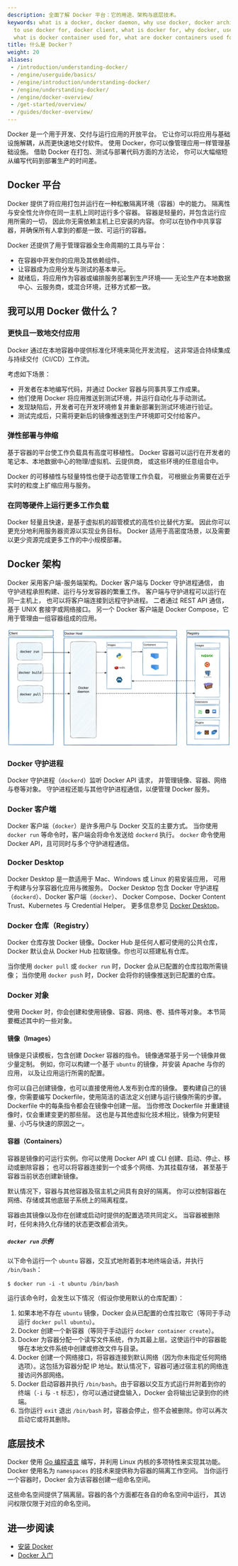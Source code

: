```yaml
---
description: 全面了解 Docker 平台：它的用途、架构与底层技术。
keywords: what is a docker, docker daemon, why use docker, docker architecture, what
  to use docker for, docker client, what is docker for, why docker, uses for docker,
  what is docker container used for, what are docker containers used for
title: 什么是 Docker？
weight: 20
aliases:
 - /introduction/understanding-docker/
 - /engine/userguide/basics/
 - /engine/introduction/understanding-docker/
 - /engine/understanding-docker/
 - /engine/docker-overview/
 - /get-started/overview/
 - /guides/docker-overview/
---
```


Docker 是一个用于开发、交付与运行应用的开放平台。
它让你可以将应用与基础设施解耦，从而更快速地交付软件。
使用 Docker，你可以像管理应用一样管理基础设施。
借助 Docker 在打包、测试与部署代码方面的方法论，
你可以大幅缩短从编写代码到部署生产的时间差。

## Docker 平台

Docker 提供了将应用打包并运行在一种松散隔离环境（容器）中的能力。
隔离性与安全性允许你在同一主机上同时运行多个容器。
容器是轻量的，并包含运行应用所需的一切，
因此你无需依赖主机上已安装的内容。
你可以在协作中共享容器，并确保所有人拿到的都是一致、可运行的容器。

Docker 还提供了用于管理容器全生命周期的工具与平台：

* 在容器中开发你的应用及其依赖组件。
* 让容器成为应用分发与测试的基本单元。
* 就绪后，将应用作为容器或编排服务部署到生产环境——
  无论生产在本地数据中心、云服务商，或混合环境，迁移方式都一致。

## 我可以用 Docker 做什么？

### 更快且一致地交付应用

Docker 通过在本地容器中提供标准化环境来简化开发流程，
这非常适合持续集成与持续交付（CI/CD）工作流。

考虑如下场景：

- 开发者在本地编写代码，并通过 Docker 容器与同事共享工作成果。
- 他们使用 Docker 将应用推送到测试环境，并运行自动化与手动测试。
- 发现缺陷后，开发者可在开发环境修复并重新部署到测试环境进行验证。
- 测试完成后，只需将更新后的镜像推送到生产环境即可交付给客户。

### 弹性部署与伸缩

基于容器的平台使工作负载具有高度可移植性。
Docker 容器可以运行在开发者的笔记本、本地数据中心的物理/虚拟机、云提供商，
或这些环境的任意组合中。

Docker 的可移植性与轻量特性也便于动态管理工作负载，
可根据业务需要在近乎实时的粒度上扩缩应用与服务。

### 在同等硬件上运行更多工作负载

Docker 轻量且快速，是基于虚拟机的超管模式的高性价比替代方案。
因此你可以更充分地利用服务器资源以实现业务目标。
Docker 适用于高密度场景，以及需要以更少资源完成更多工作的中小规模部署。

## Docker 架构

Docker 采用客户端-服务端架构。Docker 客户端与 Docker 守护进程通信，
由守护进程承担构建、运行与分发容器的繁重工作。
客户端与守护进程可以运行在同一主机上，
也可以将客户端连接到远程守护进程。
二者通过 REST API 通信，基于 UNIX 套接字或网络接口。
另一个 Docker 客户端是 Docker Compose，它用于管理由一组容器组成的应用。

![Docker 架构图](images/docker-architecture.webp)

### Docker 守护进程

Docker 守护进程（`dockerd`）监听 Docker API 请求，
并管理镜像、容器、网络与卷等对象。
守护进程还能与其他守护进程通信，以便管理 Docker 服务。

### Docker 客户端

Docker 客户端（`docker`）是许多用户与 Docker 交互的主要方式。
当你使用 `docker run` 等命令时，客户端会将命令发送给 `dockerd` 执行。
`docker` 命令使用 Docker API，且可同时与多个守护进程通信。

### Docker Desktop

Docker Desktop 是一款适用于 Mac、Windows 或 Linux 的易安装应用，
可用于构建与分享容器化应用与微服务。
Docker Desktop 包含 Docker 守护进程（`dockerd`）、Docker 客户端（`docker`）、
Docker Compose、Docker Content Trust、Kubernetes 与 Credential Helper。
更多信息参见 [Docker Desktop](/manuals/desktop/_index.md)。

### Docker 仓库（Registry）

Docker 仓库存放 Docker 镜像。Docker Hub 是任何人都可使用的公共仓库，
Docker 默认会从 Docker Hub 拉取镜像。你也可以搭建私有仓库。

当你使用 `docker pull` 或 `docker run` 时，Docker 会从已配置的仓库拉取所需镜像；
当你使用 `docker push` 时，Docker 会将你的镜像推送到已配置的仓库。

### Docker 对象

使用 Docker 时，你会创建和使用镜像、容器、网络、卷、插件等对象。
本节简要概述其中的一些对象。

#### 镜像（Images）

镜像是只读模板，包含创建 Docker 容器的指令。
镜像通常基于另一个镜像并做少量定制。
例如，你可以构建一个基于 `ubuntu` 的镜像，并安装 Apache 与你的应用，
以及让应用运行所需的配置。

你可以自己创建镜像，也可以直接使用他人发布到仓库的镜像。
要构建自己的镜像，你需要编写 Dockerfile，使用简洁的语法定义创建与运行镜像所需的步骤。
Dockerfile 中的每条指令都会在镜像中创建一层。
当你修改 Dockerfile 并重建镜像时，仅会重建变更的那些层。
这也是与其他虚拟化技术相比，镜像为何更轻量、小巧与快速的原因之一。

#### 容器（Containers）

容器是镜像的可运行实例。你可以使用 Docker API 或 CLI 创建、启动、停止、移动或删除容器；
也可以将容器连接到一个或多个网络、为其挂载存储，
甚至基于容器当前状态创建新镜像。

默认情况下，容器与其他容器及宿主机之间具有良好的隔离。
你可以控制容器在网络、存储或其他底层子系统上的隔离程度。

容器由其镜像以及你在创建或启动时提供的配置选项共同定义。
当容器被删除时，任何未持久化存储的状态更改都会消失。

##### `docker run` 示例

以下命令运行一个 `ubuntu` 容器，交互式地附着到本地终端会话，并执行 `/bin/bash`：

```console
$ docker run -i -t ubuntu /bin/bash
```

运行该命令时，会发生以下情况（假设你使用默认的仓库配置）：

1. 如果本地不存在 `ubuntu` 镜像，Docker 会从已配置的仓库拉取它（等同于手动运行 `docker pull ubuntu`）。
2. Docker 创建一个新容器（等同于手动运行 `docker container create`）。
3. Docker 为容器分配一个读写文件系统，作为其最上层。这使运行中的容器能够在本地文件系统中创建或修改文件与目录。
4. Docker 创建一个网络接口，将容器连接到默认网络（因为你未指定任何网络选项）。这包括为容器分配 IP 地址。默认情况下，容器可通过宿主机的网络连接访问外部网络。
5. Docker 启动容器并执行 `/bin/bash`。由于容器以交互方式运行并附着到你的终端（`-i` 与 `-t` 标志），你可以通过键盘输入，Docker 会将输出记录到你的终端。
6. 当你运行 `exit` 退出 `/bin/bash` 时，容器会停止，但不会被删除。你可以再次启动它或将其删除。

## 底层技术

Docker 使用 [Go 编程语言](https://golang.org/) 编写，并利用 Linux 内核的多项特性来实现其功能。
Docker 使用名为 `namespaces` 的技术来提供称为容器的隔离工作空间。
当你运行一个容器时，Docker 会为该容器创建一组命名空间。

这些命名空间提供了隔离层。容器的各个方面都在各自的命名空间中运行，
其访问权限仅限于对应的命名空间。

## 进一步阅读

- [安装 Docker](/get-started/get-docker.md)
- [Docker 入门](/get-started/introduction/_index.md)
